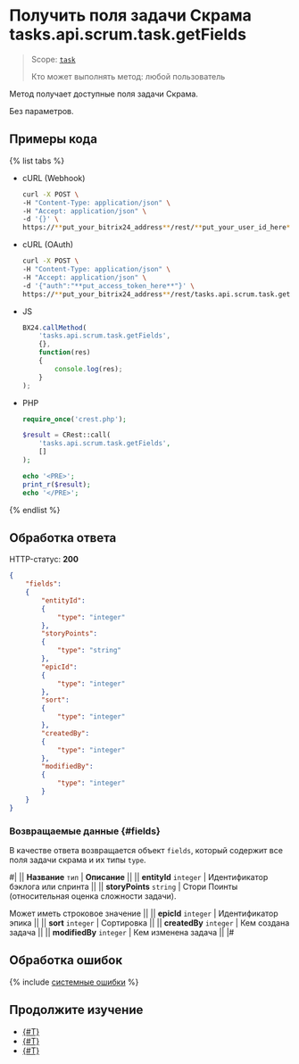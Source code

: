 # Получить поля задачи Скрама tasks.api.scrum.task.getFields

> Scope: [`task`](../../../scopes/permissions.md)
>
> Кто может выполнять метод: любой пользователь

Метод получает доступные поля задачи Скрама.

Без параметров.

## Примеры кода

{% list tabs %}

- cURL (Webhook)

    ```bash
    curl -X POST \
    -H "Content-Type: application/json" \
    -H "Accept: application/json" \
    -d '{}' \
    https://**put_your_bitrix24_address**/rest/**put_your_user_id_here**/**put_your_webhook_here**/tasks.api.scrum.task.getFields
    ```

- cURL (OAuth)

    ```bash
    curl -X POST \
    -H "Content-Type: application/json" \
    -H "Accept: application/json" \
    -d '{"auth":"**put_access_token_here**"}' \
    https://**put_your_bitrix24_address**/rest/tasks.api.scrum.task.getFields
    ```

- JS

    ```js
    BX24.callMethod(
        'tasks.api.scrum.task.getFields',
        {},
        function(res)
        {
            console.log(res);
        }
    );
    ```

- PHP

    ```php
    require_once('crest.php');

    $result = CRest::call(
        'tasks.api.scrum.task.getFields',
        []
    );

    echo '<PRE>';
    print_r($result);
    echo '</PRE>';
    ```

{% endlist %}

## Обработка ответа

HTTP-статус: **200**

```json
{
    "fields": 
    {
        "entityId": 
        {
            "type": "integer"
        },
        "storyPoints": 
        {
            "type": "string"
        },
        "epicId": 
        {
            "type": "integer"
        },
        "sort": 
        {
            "type": "integer"
        },
        "createdBy": 
        {
            "type": "integer"
        },
        "modifiedBy": 
        {
            "type": "integer"
        }
    }
}
```

### Возвращаемые данные {#fields}

В качестве ответа возвращается объект `fields`, который содержит все поля задачи скрама и их типы `type`.

#|
|| **Название**
`тип` | **Описание** ||
|| **entityId**
`integer` | Идентификатор бэклога или спринта ||
|| **storyPoints**
`string` | Стори Поинты (относительная оценка сложности задачи).

Может иметь строковое значение ||
|| **epicId**
`integer` | Идентификатор эпика ||
|| **sort**
`integer` | Сортировка ||
|| **createdBy**
`integer` | Кем создана задача ||
|| **modifiedBy**
`integer` | Кем изменена задача ||
|#

## Обработка ошибок

{% include [системные ошибки](../../../../_includes/system-errors.md) %}

## Продолжите изучение 

- [{#T}](./index.md)
- [{#T}](./tasks-api-scrum-task-update.md)
- [{#T}](./tasks-api-scrum-task-get.md)